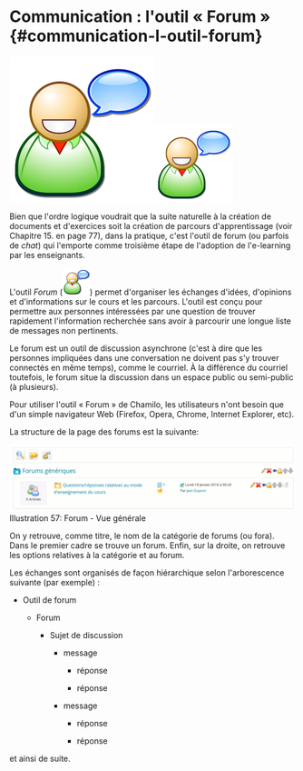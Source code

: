 # Communication : l'outil « Forum » {#communication-l-outil-forum}

![](../assets/image292.svg)![](../assets/image292.png)

Bien que l'ordre logique voudrait que la suite naturelle à la création de documents et d'exercices soit la création de parcours d'apprentissage \(voir Chapitre 15. en page 77\), dans la pratique, c'est l'outil de forum \(ou parfois de _chat_\) qui l'emporte comme troisième étape de l'adoption de l'e-learning par les enseignants.

L'outil _Forum_ \(![](../assets/image76.png)\) permet d'organiser les échanges d'idées, d'opinions et d'informations sur le cours et les parcours. L'outil est conçu pour permettre aux personnes intéressées par une question de trouver rapidement l'information recherchée sans avoir à parcourir une longue liste de messages non pertinents.

Le forum est un outil de discussion asynchrone \(c'est à dire que les personnes impliquées dans une conversation ne doivent pas s'y trouver connectés en même temps\), comme le courriel. À la différence du courriel toutefois, le forum situe la discussion dans un espace public ou semi-public \(à plusieurs\).

Pour utiliser l'outil « Forum » de Chamilo, les utilisateurs n'ont besoin que d'un simple navigateur Web \(Firefox, Opera, Chrome, Internet Explorer, etc\).

La structure de la page des forums est la suivante:

![](../assets/image77.png)Illustration 57: Forum - Vue générale

On y retrouve, comme titre, le nom de la catégorie de forums \(ou fora\). Dans le premier cadre se trouve un forum. Enfin, sur la droite, on retrouve les options relatives à la catégorie et au forum.

Les échanges sont organisés de façon hiérarchique selon l'arborescence suivante \(par exemple\) :

* Outil de forum

  * Forum

    * Sujet de discussion

      * message

        * réponse

        * réponse

      * message

        * réponse

        * réponse

et ainsi de suite.

